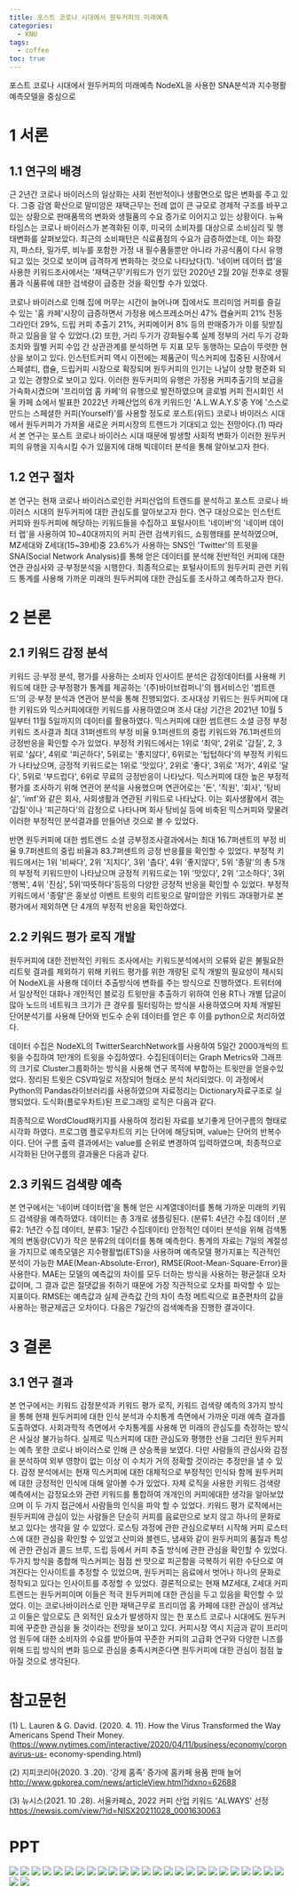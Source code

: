 ```yaml
---
title: 포스트 코로나 시대에서 원두커피의 미래예측
categories:
  - KNU
tags:
  - coffee
toc: true
---
```



포스트 코로나 시대에서 원두커피의 미래예측
NodeXL을 사용한 SNA분석과 지수평활예측모델을 중심으로

# 1 서론

## 1.1 연구의 배경

근 2년간 코로나 바이러스의 일상화는 사회 전반적이나 생활면으로 많은 변화를 주고 있다. 그중 감염 확산으로 말미암은 재택근무는 전례 없이 큰 규모로 경제적 구조를 바꾸고 있는 상황으로 판매품목의 변화와 생필품의 수요 증가로 이어지고 있는 상황이다. 뉴욕타임스는 코로나 바이러스가 본격화된 이후, 미국의 소비자를 대상으로 소비심리 및 행태변화를 살펴보았다. 최근의 소비패턴은 식료품점의 수요가 급증하였는데, 이는 화장지, 파스타, 밀가루, 비누를 포함한 가정 내 필수품들뿐만 아니라 가공식품이 다시 유행되고 있는 것으로 보이며 급격하게 변화하는 것으로 나타났다(1). '네이버 데이터 랩'을 사용한 키워드조사에서는 '재택근무'키워드가 인기 있던 2020년 2월 20일 전후로 생필품과 식품류에 대한 검색량이 급증한 것을 확인할 수가 있었다.

코로나 바이러스로 인해 집에 머무는 시간이 늘어나며 집에서도 프리미엄 커피를 즐길 수 있는 '홈 카페'시장이 급증하면서 가정용 에스프레소머신 47% 캡슐커피 21% 전동 그라인더 29%, 드립 커피 추출기 21%, 커피메이커 8% 등의 판매증가가 이를 뒷받침하고 있음을 알 수 있었다.(2) 또한, 거리 두기가 강화될수록 실제 정부의 거리 두기 강화 조치와 월별 커피 수입 간 상관관계를 분석하면 두 지표 모두 동행하는 모습이 뚜렷한 현상을 보이고 있다. 인스턴트커피 역시 이전에는 제품군이 믹스커피에 집중된 시장에서 스페셜티, 캡슐, 드립커피 시장으로 확장되며 원두커피의 인기는 나날이 상향 평준화 되고 있는 경향으로 보이고 있다. 이러한 원두커피의 유행은 가정용 커피추출기의 보급을 가속화시켰으며 '프리미엄 홈 카페'의 유행으로 발전하였으며 글로벌 커피 전시회인 서울 카페 쇼에서 발표한 2022년 카페산업의 6개 키워드인 'A.L.W.A.Y.S'중 Y에 '스스로 만드는 스페셜한 커피(Yourself)'를 사용할 정도로 포스트(위드) 코로나 바이러스 시대에서 원두커피가 가져올 새로운 커피시장의 트렌드가 기대되고 있는 전망이다.(1) 따라서 본 연구는 포스트 코로나 바이러스 시대 때문에 발생할 사회적 변화가 이러한 원두커피의 유행을 지속시킬 수가 있을지에 대해 빅데이터 분석을 통해 알아보고자 한다.

## 1.2 연구 절차


본 연구는 현재 코로나 바이러스로인한 커피산업의 트렌드를 분석하고 포스트 코로나 바이러스 시대의 원두커피에 대한 관심도를 알아보고자 한다. 연구 대상으로는 인스턴트 커피와 원두커피에 해당하는 키워드들을 수집하고 포털사이트 '네이버'의 '네이버 데이터 랩'을 사용하여 10~40대까지의 커피 관련 검색키워드, 쇼핑행태를 분석하였으며, MZ세대와 Z세대(15~39세)중 23.6%가 사용하는 SNS인 'Twitter'의 트윗을 SNA(Social Network Analysis)를 통해 얻은 데이터를 분석해 전반적인 커피에 대한 연관 관심사와 긍·부정분석을 시행한다. 최종적으로는 포털사이트의 원두커피 관련 키워드 통계를 사용해 가까운 미래의 원두커피에 대한 관심도를 조사하고 예측하고자 한다.


# 2 본론
## 2.1 키워드 감정 분석

키워드 긍·부정 분석, 평가를 사용하는 소비자 인사이트 분석은 감정데이터를 사용해 키워드에 대한 긍·부정평가 통계를 제공하는 '(주)바이브컴퍼니'의 웹서비스인 '썸트렌드'의 긍·부정 분석과 연관어 분석을 통해 진행되었다. 조사대상 키워드는 원두커피에 대한 키워드와 믹스커피에대한 키워드를 사용하였으며 조사 대상 기간은 2021년 10월 5일부터 11월 5일까지의 데이터를 활용하였다. 믹스커피에 대한 썸트렌드 소셜 긍정 부정 키워드 조사결과 최대 31퍼센트의 부정 비율 9.1퍼센트의 중립 키워드와 76.1퍼센트의 긍정반응을 확인할 수가 있었다. 부정적 키워드에서는 1위로 '최악', 2위로 '갑질', 2, 3위로 '싫다', 4위로 '피곤하다', 5위로는 '좋지않다', 6위로는 '텁텁하다'의 부정적 키워드가 나타났으며, 긍정적 키워드로는 1위로 '맛있다', 2위로 '좋다', 3위로 '저가', 4위로 '달다', 5위로 '부드럽다', 6위로 무료의 긍정반응이 나타났다. 믹스커피에 대한 높은 부정적 평가를 조사하기 위해 연관어 분석을 사용했으며 연관어로는 '돈', '직원', '회사', '탕비실', 'imf'와 같은 회사, 사회생활과 연관된 키워드로 나타났다. 이는 회사생활에서 겪는 '갑질'이나 '피곤하다'의 감정으로 나타나며 회사 탕비실 등에 비축된 믹스커피와 맞물려 이러한 부정적인 분석결과를 만들어낸 것으로 볼 수 있었다. 



반면 원두커피에 대한 썸트렌드 소셜 긍부정조사결과에서는 최대 16.7퍼센트의 부정 비율 9.7퍼센트의 중립 비율과 83.7퍼센트의 긍정 반응률을 확인할 수 있었다. 부정적 키워드에서는 1위 '비싸다', 2위 '지치다', 3위 '춥다', 4위 '좋지않다', 5위 '종말'의 총 5개의 부정적 키워드만이 나타났으며 긍정적 키워드로는 1위 '맛있다', 2위 '고소하다', 3위 '행복', 4위 '진심', 5위'따뜻하다'등등의 다양한 긍정적 반응을 확인할 수 있었다. 부정적 키워드에서 '종말'은 홍보성 이벤트 트윗의 리트윗으로 말미암은 키워드 과대평가로 본 평가에서 제외하면 단 4개의 부정적 반응을 확인하였다.




## 2.2 키워드 평가 로직 개발

원두커피에 대한 전반적인 키워드 조사에서는 키워드분석에서의 오류와 같은 불필요한 리트윗 결과를 제외하기 위해 키워드 평가를 위한 개량된 로직 개발의 필요성이 제시되어 NodeXL을 사용해 데이터 추출방식에 변화를 주는 방식으로 진행하였다. 트위터에서 일상적인 대화나 개인적인 블로깅 트윗만을 추출하기 위하여 인용 RT나 개별 답글이 많아 노드의 네트워크 크기가 큰 경우를 필터링하는 방식을 사용하였으며 자체 개발된 단어분석기를 사용해 단어와 빈도수 순위 데이터를 얻은 후 이를 python으로 처리하였다. 




데이터 수집은 NodeXL의 TwitterSearchNetwork를 사용하여 5일간 2000개씩의 트윗을 수집하여 1만개의 트윗을 수집하였다. 수집된데이터는 Graph Metrics와 그래프의 크기로 Cluster그룹화하는 방식을 사용해 연구 목적에 부합하는 트윗만을 얻을수있었다. 정리된 트윗은 CSV파일로 저장되어 형태소 분석 처리되었다. 이 과정에서 Python의 Pandas라이브러리를 사용하였으며 자료정리는 Dictionary자료구조로 실행되었다. 도식화(플로우차트)된 프로그래밍 로직은 다음과 같다. 



최종적으로 WordCloud패키지를 사용하여 정리된 자료를 보기좋게 단어구름의 형태로 시각화 하였다. 프로그램 플로우차트의 키는 단어에 해당되며, value는 단어의 반복수이다. 단어 구름 출력 결과에서는 value를 순위로 변경하여 입력하였으며,  최종적으로 시각화된 단어구름의 결과물은 다음과 같다.
  



## 2.3 키워드 검색량 예측

본 연구에서는 '네이버 데이터랩'을 통해 얻은 시계열데이터를 통해 가까운 미래의 키워드 검색량을 예측하였다. 데이터는 총 3개로 샘플링된다. (분류1: 4년간 수집 데이터 ,분류2: 1년간 수집 데이터, 분류3: 1달간 수집데이터) 안정적인 데이터 분석을 위해 검색통계의 변동량(CV)가 작은 분류2의 데이터를 통해 예측한다. 통계의 자료는 7일의 계절성을 가지므로 예측모델은 지수평활법(ETS)을 사용하며 예측모델 평가지표는 직관적인 분석이 가능한 MAE(Mean-Absolute-Error), RMSE(Root-Mean-Square-Error)을 사용한다. MAE는 모델의 예측값의 차이를 모두 더하는 방식을 사용하는 평균절대 오차 값이며, 그 결과 값은 절댓값을 취하기 때문에 가장 직관적으로 오차를 파악할 수 있는 지표이다. RMSE는 예측값과 실제 관측값 간의 차이 측정 메트릭으로 표준편차의 값을 사용하는 평균제곱근 오차이다. 다음은 7일간의 검색예측을 진행한 결과이다.



# 3 결론
## 3.1 연구 결과

본 연구에서는 키워드 감정분석과 키워드 평가 로직, 키워드 검색량 예측의 3가지 방식을 통해 현재 원두커피에 대한 인식 분석과 수치통계 측면에서 가까운 미래 예측 결과를 도출하였다. 사회과학적 측면에서 수치통계를 사용해 먼 미래의 관심도를 측정하는 방식은 사실상 불가능하다. 실제로 믹스커피에 대한 관심도와 평행한 선을 그리던 원두커피는 예측 못한 코로나 바이러스로 인해 큰 상승폭을 보였다. 다만 사람들의 관심사와 감정을 분석하여 외부 영향이 없는 이상 이 수치가 거의 정확할 것이라는 추정만을 낼 수 있다. 감정 분석에서는 현재 믹스커피에 대한 대체적으로 부정적인 인식돠 함께 원두커피에 대한 긍정적인 인식에 대해 알아볼 수가 있었다. 자체 로직을 사용한 키워드 검색량 예측에서는 감정요소와 관련 키워드를 통합하여 개개인의 커피에대한 생각을 알아보았으며 이 두 가지 접근에서 사람들의 인식을 파악 할 수 있었다. 키워드 평가 로직에서는 원두커피에 관심이 있는 사람들은 단순히 커피를 음료만으로 보지 않고 하나의 문화로 보고 있다는 생각을 알 수 있었다. 로스팅 과정에 관한 관심으로부터 시작해 커피 로스터스에 대한 관심을 확인할 수 있었고 산미와 블렌드, 냄새와 같이 원두커피의 품질과 특성에 관한 관심과 콜드 브루, 드립 등에서 커피 추출 방식에 관한 관심을 확인할 수 있었다. 두가지 방식을 종합해 믹스커피는 점점 싼 맛으로 피곤함을 극복하기 위한 수단으로 여겨진다는 인사이트를 추정할 수 있었으며, 원두커피는 음료에서 벗어나 하나의 문화로 정착되고 있다는 인사이트를 추정할 수 있었다. 결론적으로는 현재 MZ세대, Z세대 커피트렌드는 원두커피이며 이들은 적극 원두커피에 대한 관심을 두고 있음을 확인할 수 있었다. 이는 코로나바이러스로 인한 재택근무로 프리미엄 홈 카페에 대한 관심이 생겨났고 이들은 앞으로도 큰 외적인 요소가 발생하지 않는 한 포스트 코로나 시대에도 원두커피에 꾸준한 관심을 둘 것이라는 전망을 보이고 있다. 커피시장 역시 지금과 같이 프리미엄 원두에 대한 소비자의 수요를 받아들여 꾸준한 커피의 고급화 연구와 다양한 니즈를 위해 드립 방식의 변화 등으로 관심을 충족시켜준다면 원두커피에 대한 관심이 점점 높아질 것으로 생각된다.

# 참고문헌

(1) L. Lauren & G. David. (2020. 4. 11). 
How the Virus Transformed the Way Americans Spend Their Money.
(https://www.nytimes.com/interactive/2020/04/11/business/economy/coronavirus-us-     economy-spending.html)

(2) 지피코리아(2020. 3 .20). ‘강제 홈족’ 증가에 홈카페 용품 판매 늘어
http://www.gpkorea.com/news/articleView.html?idxno=62688

(3) 뉴시스(2021. 10 .28). 서울카페쇼, 2022 커피 산업 키워드 'ALWAYS' 선정
https://newsis.com/view/?id=NISX20211028_0001630063


# PPT

![](/assets/img/covandcof/1.JPG)
![](/assets/img/covandcof/2.JPG)
![](/assets/img/covandcof/3.JPG)
![](/assets/img/covandcof/4.JPG)
![](/assets/img/covandcof/5.JPG)
![](/assets/img/covandcof/6.JPG)
![](/assets/img/covandcof/7.JPG)
![](/assets/img/covandcof/8.JPG)
![](/assets/img/covandcof/9.JPG)
![](/assets/img/covandcof/10.JPG)
![](/assets/img/covandcof/11.JPG)
![](/assets/img/covandcof/12.JPG)
![](/assets/img/covandcof/13.JPG)
![](/assets/img/covandcof/14.JPG)
![](/assets/img/covandcof/15.JPG)
![](/assets/img/covandcof/16.JPG)
![](/assets/img/covandcof/17.JPG)
![](/assets/img/covandcof/18.JPG)
![](/assets/img/covandcof/19.JPG)
![](/assets/img/covandcof/20.JPG)
![](/assets/img/covandcof/21.JPG)
![](/assets/img/covandcof/22.JPG)
![](/assets/img/covandcof/23.JPG)
![](/assets/img/covandcof/24.JPG)
![](/assets/img/covandcof/25.JPG)
![](/assets/img/covandcof/26.JPG)
![](/assets/img/covandcof/27.JPG)